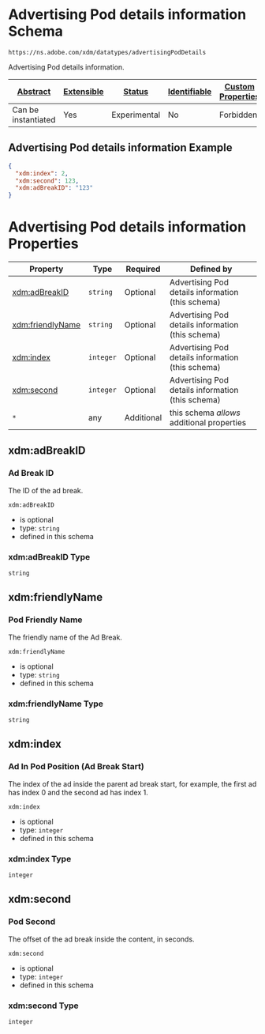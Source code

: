 
# Advertising Pod details information Schema

```
https://ns.adobe.com/xdm/datatypes/advertisingPodDetails
```

Advertising Pod details information.

| [Abstract](../../abstract.md) | [Extensible](../../extensions.md) | [Status](../../status.md) | [Identifiable](../../id.md) | [Custom Properties](../../extensions.md) | [Additional Properties](../../extensions.md) | Defined In |
|-------------------------------|-----------------------------------|---------------------------|-----------------------------|------------------------------------------|----------------------------------------------|------------|
| Can be instantiated | Yes | Experimental | No | Forbidden | Permitted | [datatypes/advertisingpoddetails.schema.json](datatypes/advertisingpoddetails.schema.json) |

## Advertising Pod details information Example
```json
{
  "xdm:index": 2,
  "xdm:second": 123,
  "xdm:adBreakID": "123"
}
```

# Advertising Pod details information Properties

| Property | Type | Required | Defined by |
|----------|------|----------|------------|
| [xdm:adBreakID](#xdmadbreakid) | `string` | Optional | Advertising Pod details information (this schema) |
| [xdm:friendlyName](#xdmfriendlyname) | `string` | Optional | Advertising Pod details information (this schema) |
| [xdm:index](#xdmindex) | `integer` | Optional | Advertising Pod details information (this schema) |
| [xdm:second](#xdmsecond) | `integer` | Optional | Advertising Pod details information (this schema) |
| `*` | any | Additional | this schema *allows* additional properties |

## xdm:adBreakID
### Ad Break ID

The ID of the ad break.

`xdm:adBreakID`
* is optional
* type: `string`
* defined in this schema

### xdm:adBreakID Type


`string`






## xdm:friendlyName
### Pod Friendly Name

The friendly name of the Ad Break.

`xdm:friendlyName`
* is optional
* type: `string`
* defined in this schema

### xdm:friendlyName Type


`string`






## xdm:index
### Ad In Pod Position (Ad Break Start)

The index of the ad inside the parent ad break start, for example, the first ad has index 0 and the second ad has index 1.

`xdm:index`
* is optional
* type: `integer`
* defined in this schema

### xdm:index Type


`integer`






## xdm:second
### Pod Second

The offset of the ad break inside the content, in seconds.

`xdm:second`
* is optional
* type: `integer`
* defined in this schema

### xdm:second Type


`integer`





